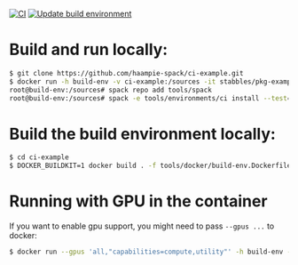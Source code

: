 [![CI](https://github.com/haampie-spack/ci-example/actions/workflows/ci.yaml/badge.svg)](https://github.com/haampie-spack/ci-example/actions/workflows/ci.yaml) [![Update build environment](https://github.com/haampie-spack/ci-example/actions/workflows/build-env.yaml/badge.svg)](https://github.com/haampie-spack/ci-example/actions/workflows/build-env.yaml)
# Build and run locally:

```sh
$ git clone https://github.com/haampie-spack/ci-example.git
$ docker run -h build-env -v ci-example:/sources -it stabbles/pkg-example
root@build-env:/sources# spack repo add tools/spack
root@build-env:/sources# spack -e tools/environments/ci install --test=root --verbose
```

# Build the build environment locally:

```sh
$ cd ci-example
$ DOCKER_BUILDKIT=1 docker build . -f tools/docker/build-env.Dockerfile -t stabbles/pkg-example
```

# Running with GPU in the container
If you want to enable gpu support, you might need to pass `--gpus ...` to docker:

```sh
$ docker run --gpus 'all,"capabilities=compute,utility"' -h build-env -v ci-example:/sources -it stabbles/pkg-example
```
